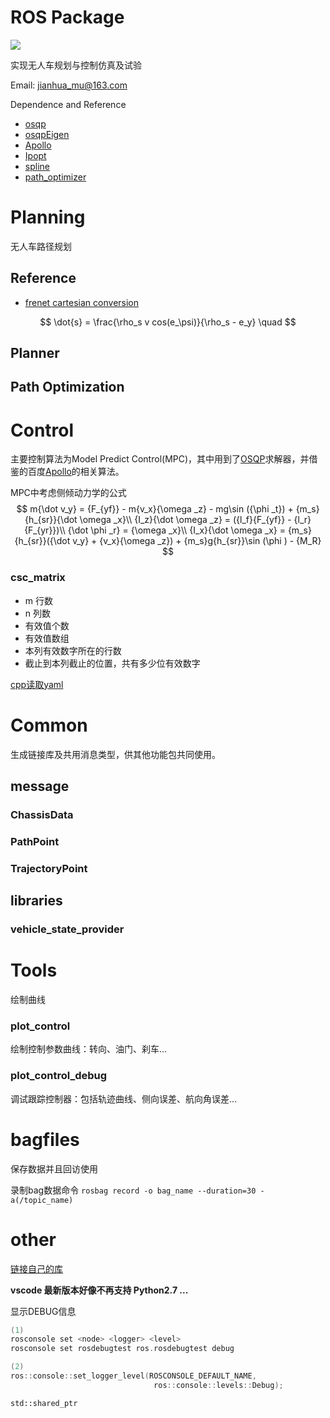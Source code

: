 # ROS Package
![](https://img.shields.io/badge/ROS-Melodic-orange)

实现无人车规划与控制仿真及试验

Email: jianhua_mu@163.com

Dependence and Reference
* [osqp](https://osqp.org/)
* [osqpEigen](https://github.com/robotology/osqp-eigen)
* [Apollo](https://github.com/ApolloAuto/apollo)
* [Ipopt](https://github.com/coin-or/Ipopt)
* [spline](https://github.com/ttk592/spline)
* [path_optimizer](https://github.com/LiJiangnanBit/path_optimizer)

# Planning
无人车路径规划

## Reference
* [frenet cartesian conversion](https://blog.csdn.net/u013468614/article/details/108748016)

$$ \dot{s} = \frac{\rho_s v cos(e_\psi)}{\rho_s - e_y} \quad $$

## Planner

## Path Optimization

# Control
主要控制算法为Model Predict Control(MPC)，其中用到了[OSQP](https://osqp.org/)求解器，并借鉴的百度[Apollo](https://github.com/ApolloAuto/apollo)的相关算法。

MPC中考虑侧倾动力学的公式
$$
m{\dot v_y} = {F_{yf}} - m{v_x}{\omega _z} - mg\sin ({\phi _t}) + {m_s}{h_{sr}}{\dot \omega _x}\\
{I_z}{\dot \omega _z} = ({l_f}{F_{yf}} - {l_r}{F_{yr}})\\
{\dot \phi _r} = {\omega _x}\\
{I_x}{\dot \omega _x} = {m_s}{h_{sr}}({\dot v_y} + {v_x}{\omega _z}) + {m_s}g{h_{sr}}\sin (\phi ) - {M_R}
$$

### csc_matrix
* m 行数
* n 列数
* 有效值个数
* 有效值数组
* 本列有效数字所在的行数
* 截止到本列截止的位置，共有多少位有效数字

[cpp读取yaml](https://blog.csdn.net/weixin_45024226/article/details/120279723)

# Common

生成链接库及共用消息类型，供其他功能包共同使用。

## message

### ChassisData

### PathPoint

### TrajectoryPoint

## libraries

### vehicle_state_provider

# Tools
绘制曲线

### plot_control
绘制控制参数曲线：转向、油门、刹车...

### plot_control_debug
调试跟踪控制器：包括轨迹曲线、侧向误差、航向角误差...


# bagfiles

保存数据并且回访使用

录制bag数据命令 ``rosbag record -o bag_name --duration=30 -a(/topic_name)``


# other

[链接自己的库](https://zhuanlan.zhihu.com/p/337377100)

**vscode 最新版本好像不再支持 Python2.7 ...**

显示DEBUG信息
```c++
(1)
rosconsole set <node> <logger> <level>
rosconsole set rosdebugtest ros.rosdebugtest debug

(2)
ros::console::set_logger_level(ROSCONSOLE_DEFAULT_NAME,
                                ros::console::levels::Debug);
```

``std::shared_ptr``